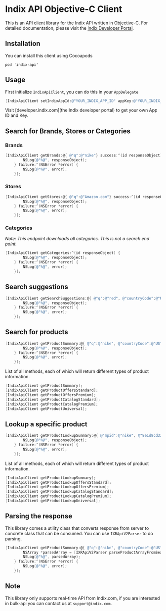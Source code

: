# Indix API Objective-C Client
This is an API client library for the Indix API written in Objective-C. For detailed documentation, please visit the [Indix Developer Portal](https://developer.indix.com/).

## Installation
You can install this client using Cocoapods

```
pod 'indix-api'
```

## Usage
First initialize `IndixApiClient`, you can do this in your `AppDelegate`

```objective-c
[IndixApiClient setIndixAppId:@"YOUR_INDIX_APP_ID" appKey:@"YOUR_INDIX_APP_KEY"];
```

Visit [developer.indix.com](the Indix developer portal) to get your own App ID and Key.

## Search for Brands, Stores or Categories
### Brands
```objective-c
[IndixApiClient getBrands:@{ @"q":@"nike"} success:^(id responseObject) {
        NSLog(@"%@", responseObject);
    } failure:^(NSError *error) {
        NSLog(@"%@", error);
    }];
```
### Stores
```objective-c
[IndixApiClient getStores:@{ @"q":@"Amazon.com"} success:^(id responseObject) {
        NSLog(@"%@", responseObject);
    } failure:^(NSError *error) {
        NSLog(@"%@", error);
    }];
```
### Categories
*Note: This endpoint downloads all categories. This is not a search end point.*
```objective-c
[IndixApiClient getCategories:^(id responseObject) {
        NSLog(@"%@", responseObject);
    } failure:^(NSError *error) {
        NSLog(@"%@", error);
    }];
```

## Search suggestions
```objective-c
[IndixApiClient getSearchSuggestions:@{ @"q":@"red", @"countryCode":@"US" } success:^(id responseObject) {
        NSLog(@"%@", responseObject);
    } failure:^(NSError *error) {
        NSLog(@"%@", error);
    }];
```

## Search for products
```objective-c
[IndixApiClient getProductSummary:@{ @"q":@"nike", @"countryCode":@"US" } success:^(id responseObject) {
        NSLog(@"%@", responseObject);
    } failure:^(NSError *error) {
        NSLog(@"%@", error);
    }];    
```

List of all methods, each of which will return different types of product information.

```objective-c
[IndixApiClient getProductSummary];
[IndixApiClient getProductOffersStandard];
[IndixApiClient getProductOffersPremium];
[IndixApiClient getProductCatalogStandard];
[IndixApiClient getProductCatalogPremium];
[IndixApiClient getProductUniversal];
```

## Lookup a specific product
```objective-c
[IndixApiClient getProductLookupSummary:@{ @"mpid":@"nike", @"8e1d8cd338ada38624d2f9322b259402":@"US" } success:^(id responseObject) {
        NSLog(@"%@", responseObject);
    } failure:^(NSError *error) {
        NSLog(@"%@", error);
    }]; 
```
List of all methods, each of which will return different types of product information.
```objective-c
[IndixApiClient getProductLookupSummary];
[IndixApiClient getProductLookupOffersStandard];
[IndixApiClient getProductLookupOffersPremium];
[IndixApiClient getProductLookupCatalogStandard];
[IndixApiClient getProductLookupCatalogPremium];
[IndixApiClient getProductLookupUniversal];
```

## Parsing the response
This library comes a utility class that converts response from server to concrete class that can be consumed. You can use `IXRApiV2Parser` to do parsing. 
 
```objective-c
[IndixApiClient getProductSummary:@{ @"q":@"nike", @"countryCode":@"US" } success:^(id responseObject) {
		NSArray *parsedArray = [IXRApiV2Parser parseProductArrayFromSearchDictionary:responseObject];
        NSLog(@"%@", parsedArray);
    } failure:^(NSError *error) {
        NSLog(@"%@", error);
    }];    
```

## Note
This library only supports real-time API from Indix.com, if you are interested in bulk-api you can contact us at `support@indix.com`. 
